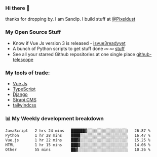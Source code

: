 ### Hi there 👋

thanks for dropping by.
I am Sandip. I build stuff at [@Pixeldust](github.com/pixeldust-in/)

###  **My Open Source Stuff**

 - Know if Vue Js version 3 is released -  [isvue3readyyet](https://github.com/sandiprb/isvue3readyyet)
 - A bunch of Python scripts to get stuff done 💤 💤 [stuff](https://github.com/sandiprb/stuff)
 - See all your starred Github repositories at one single place [github-telescope](https://github.com/sandiprb/github-telescope)



###  **My tools of trade:**
 - [Vue Js](https://github.com/vuejs/vue/)
 - [TypeScript](https://github.com/microsoft/TypeScript)
 - [Django](github.com/django/django)
 - [Strapi CMS](github.com/strapi/strapi)
 - [tailwindcss](https://github.com/tailwindlabs/tailwindcss)


###  📊 **My Weekly development breakdown**
<!--START_SECTION:waka-->

```txt
JavaScript   2 hrs 24 mins   ██████▓░░░░░░░░░░░░░░░░░░   26.87 %
Python       1 hr 28 mins    ████░░░░░░░░░░░░░░░░░░░░░   16.47 %
Vue.js       1 hr 22 mins    ███▓░░░░░░░░░░░░░░░░░░░░░   15.25 %
HTML         1 hr 15 mins    ███▓░░░░░░░░░░░░░░░░░░░░░   14.06 %
Other        55 mins         ██▓░░░░░░░░░░░░░░░░░░░░░░   10.26 %
```

<!--END_SECTION:waka-->
